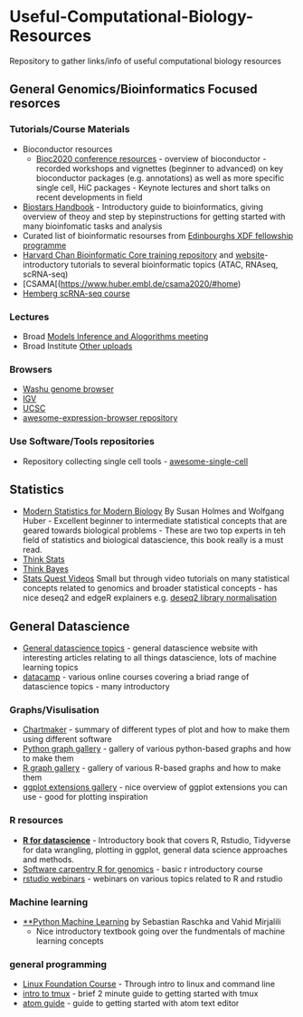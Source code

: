 



# Useful-Computational-Biology-Resources
Repository to gather links/info of useful computational biology resources



## General Genomics/Bioinformatics Focused resorces 
  
### Tutorials/Course Materials 


  - Bioconductor resources
    - [Bioc2020 conference resources](http://bioc2020.bioconductor.org/)
          - overview of bioconductor
          - recorded workshops and vignettes (beginner to advanced) on key bioconductor packages (e.g. annotations) as well as more specific single cell, HiC packages
          - Keynote lectures and short talks on recent developments in field 
  - [Biostars Handbook](https://www.biostarhandbook.com/) - Introductory guide to bioinformatics, giving overview of theoy and step by stepinstructions for getting started with many bioinfomatic tasks and analysis
  - Curated list of bioinformatic resourses from [Edinbourghs XDF fellowship programme](https://www.ed.ac.uk/cross-disciplinary-fellowships/training-resources)
  - [Harvard Chan Bioinformatic Core training repository](https://github.com/hbctraining) and [website](https://hbctraining.github.io/main/)- introductory tutorials to several bioinformatic topics (ATAC, RNAseq, scRNA-seq)
  - [CSAMA[(https://www.huber.embl.de/csama2020/#home)
  - [Hemberg scRNA-seq course](https://scrnaseq-course.cog.sanger.ac.uk/website/index.html)

### Lectures
  - Broad [Models Inference and Alogorithms meeting](https://www.broadinstitute.org/scientific-community/science/mia/models-inference-algorithms)
  - Broad Institute [Other uploads](https://www.youtube.com/user/broadinstitute/videos?view=0&sort=dd&shelf_id=10)

### Browsers 
  - [Washu genome browser](http://epigenomegateway.wustl.edu)
  - [IGV](http://software.broadinstitute.org/software/igv/)
  - [UCSC](https://genome.ucsc.edu/)
  - [awesome-expression-browser repository](https://github.com/federicomarini/awesome-expression-browser)

### Use Software/Tools repositories
  - Repository collecting single cell tools - [awesome-single-cell](https://github.com/seandavi/awesome-single-cell)
  
## Statistics
  - [Modern Statistics for Modern Biology](https://www.huber.embl.de/msmb/) By Susan Holmes and Wolfgang Huber - Excellent beginner to intermediate statistical concepts that are geared towards biological problems - These are  two top experts in teh field of statistics and biological datascience, this book really is a must read.
  - [Think Stats](http://greenteapress.com/thinkstats/)
  - [Think Bayes](http://www.greenteapress.com/thinkbayes/html/index.html)
  - [Stats Quest Videos](https://www.youtube.com/channel/UCtYLUTtgS3k1Fg4y5tAhLbw) Small but through video tutorials on many statistical concepts related to genomics and broader statistical concepts - has nice deseq2 and edgeR explainers e.g. [deseq2 library normalisation](https://www.youtube.com/watch?v=UFB993xufUU)

## General Datascience

  - [General datascience topics](https://towardsdatascience.com/) - general datascience website with interesting articles relating to all things datascience, lots of machine learning topics
  - [datacamp](https://www.datacamp.com/) - various online courses covering a briad range of datascience topics - many introductory

### Graphs/Visulisation
  - [Chartmaker](https://chartmaker.visualisingdata.com/) - summary of different types of plot and how to make them using different software 
  - [Python graph gallery](https://python-graph-gallery.com/) - gallery of various python-based graphs and how to make them 
  - [R graph gallery](https://www.r-graph-gallery.com/) - gallery of various R-based graphs and how to make them 
  - [ggplot extensions gallery](https://exts.ggplot2.tidyverse.org/gallery/) - nice overview of ggplot extensions you can use - good for plotting inspiration

### R resources

  - [**R for datascience**](http://r4ds.had.co.nz/) - Introductory book that covers R, Rstudio, Tidyverse for data wrangling, plotting in ggplot, general data science approaches and methods.
  - [Software carpentry R for genomics](https://datacarpentry.org/genomics-r-intro/) - basic r introductory course
  - [rstudio webinars](https://rstudio.com/resources/webinars/) - webinars on various topics related to R and rstudio 


### Machine learning 

- [**Python Machine Learning](https://www.packtpub.com/product/python-machine-learning-third-edition/9781789955750) by Sebastian Raschka and Vahid Mirjalili
  - Nice introductory textbook going over the fundmentals of machine learning concepts 
  
  
### general programming 
  - [Linux Foundation Course](https://www.edx.org/course/introduction-to-linux) - Through intro to linux and command line 
  - [intro to tmux](https://www.hamvocke.com/blog/a-quick-and-easy-guide-to-tmux/) - brief 2 minute guide to getting started with tmux 
  - [atom guide](https://flight-manual.atom.io/) - guide to getting started with atom text editor 

